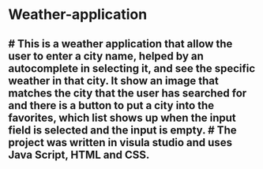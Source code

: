 # Weather-application
<h2>
# This is a weather application that allow the user to enter a city name, helped by an autocomplete in selecting it, and see the specific weather in that city. It show an image that matches the city that the user has searched for and there is a button to put a city into the favorites, which list shows up when the input field is selected and the input is empty.
# The project was written in visula studio and uses Java Script, HTML and CSS.
</h2>
